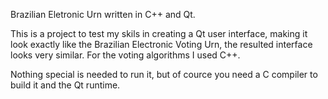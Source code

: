 Brazilian Eletronic Urn written in C++ and Qt.

This is a project to test my skils in creating a Qt user interface, making it look exactly like the Brazilian Electronic Voting Urn, the resulted interface looks very similar.
For the voting algorithms I used C++.

Nothing special is needed to run it, but of cource you need a C compiler to build it and the Qt runtime.
